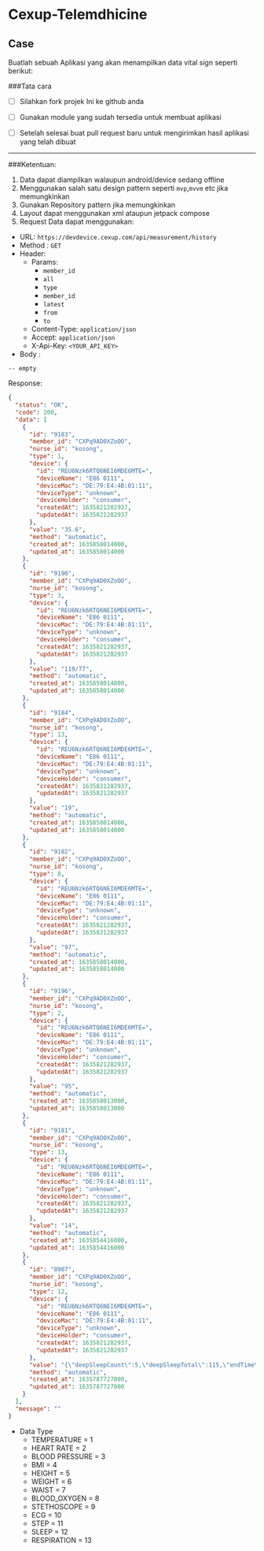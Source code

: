 # Cexup-Telemdhicine
## Case 

Buatlah sebuah Aplikasi yang akan menampilkan data vital sign seperti berikut:


###Tata cara

- [ ] Silahkan fork projek Ini ke github anda 
- [ ] Gunakan module yang sudah tersedia untuk membuat aplikasi
- [ ] Setelah selesai buat pull request baru untuk mengirimkan hasil aplikasi yang telah dibuat 


***
###Ketentuan:

1. Data dapat diampilkan  walaupun android/device sedang offline
2. Menggunakan salah satu design pattern seperti `mvp`,`mvvm` etc jika memungkinkan
3. Gunakan Repository pattern jika memungkinkan
4. Layout dapat menggunakan xml ataupun jetpack compose
5. Request Data dapat menggunakan:

- URL: `https://devdevice.cexup.com/api/measurement/history`
- Method : `GET`
- Header:
  - Params:
    - `member_id`
    - `all`
    - `type`
    - `member_id`
    - `latest`
    - `from`
    - `to`
  - Content-Type: `application/json`
  - Accept: `application/json`
  - X-Api-Key: `<YOUR_API_KEY>`
- Body :

```text
-- empty
```

Response:
```json
{
  "status": "OK",
  "code": 200,
  "data": [
    {
      "id": "9183",
      "member_id": "CXPq9AD0XZoOO",
      "nurse_id": "kosong",
      "type": 1,
      "device": {
        "id": "REU6Nzk6RTQ6NEI6MDE6MTE=",
        "deviceName": "E86 0111",
        "deviceMac": "DE:79:E4:4B:01:11",
        "deviceType": "unknown",
        "deviceHolder": "consumer",
        "createdAt": 1635821282937,
        "updatedAt": 1635821282937
      },
      "value": "35.6",
      "method": "automatic",
      "created_at": 1635858014000,
      "updated_at": 1635858014000
    },
    {
      "id": "9190",
      "member_id": "CXPq9AD0XZoOO",
      "nurse_id": "kosong",
      "type": 3,
      "device": {
        "id": "REU6Nzk6RTQ6NEI6MDE6MTE=",
        "deviceName": "E86 0111",
        "deviceMac": "DE:79:E4:4B:01:11",
        "deviceType": "unknown",
        "deviceHolder": "consumer",
        "createdAt": 1635821282937,
        "updatedAt": 1635821282937
      },
      "value": "119/77",
      "method": "automatic",
      "created_at": 1635858014000,
      "updated_at": 1635858014000
    },
    {
      "id": "9184",
      "member_id": "CXPq9AD0XZoOO",
      "nurse_id": "kosong",
      "type": 13,
      "device": {
        "id": "REU6Nzk6RTQ6NEI6MDE6MTE=",
        "deviceName": "E86 0111",
        "deviceMac": "DE:79:E4:4B:01:11",
        "deviceType": "unknown",
        "deviceHolder": "consumer",
        "createdAt": 1635821282937,
        "updatedAt": 1635821282937
      },
      "value": "19",
      "method": "automatic",
      "created_at": 1635858014000,
      "updated_at": 1635858014000
    },
    {
      "id": "9182",
      "member_id": "CXPq9AD0XZoOO",
      "nurse_id": "kosong",
      "type": 8,
      "device": {
        "id": "REU6Nzk6RTQ6NEI6MDE6MTE=",
        "deviceName": "E86 0111",
        "deviceMac": "DE:79:E4:4B:01:11",
        "deviceType": "unknown",
        "deviceHolder": "consumer",
        "createdAt": 1635821282937,
        "updatedAt": 1635821282937
      },
      "value": "97",
      "method": "automatic",
      "created_at": 1635858014000,
      "updated_at": 1635858014000
    },
    {
      "id": "9196",
      "member_id": "CXPq9AD0XZoOO",
      "nurse_id": "kosong",
      "type": 2,
      "device": {
        "id": "REU6Nzk6RTQ6NEI6MDE6MTE=",
        "deviceName": "E86 0111",
        "deviceMac": "DE:79:E4:4B:01:11",
        "deviceType": "unknown",
        "deviceHolder": "consumer",
        "createdAt": 1635821282937,
        "updatedAt": 1635821282937
      },
      "value": "95",
      "method": "automatic",
      "created_at": 1635858013000,
      "updated_at": 1635858013000
    },
    {
      "id": "9181",
      "member_id": "CXPq9AD0XZoOO",
      "nurse_id": "kosong",
      "type": 13,
      "device": {
        "id": "REU6Nzk6RTQ6NEI6MDE6MTE=",
        "deviceName": "E86 0111",
        "deviceMac": "DE:79:E4:4B:01:11",
        "deviceType": "unknown",
        "deviceHolder": "consumer",
        "createdAt": 1635821282937,
        "updatedAt": 1635821282937
      },
      "value": "14",
      "method": "automatic",
      "created_at": 1635854416000,
      "updated_at": 1635854416000
    },
    {
      "id": "8907",
      "member_id": "CXPq9AD0XZoOO",
      "nurse_id": "kosong",
      "type": 12,
      "device": {
        "id": "REU6Nzk6RTQ6NEI6MDE6MTE=",
        "deviceName": "E86 0111",
        "deviceMac": "DE:79:E4:4B:01:11",
        "deviceType": "unknown",
        "deviceHolder": "consumer",
        "createdAt": 1635821282937,
        "updatedAt": 1635821282937
      },
      "value": "{\"deepSleepCount\":5,\"deepSleepTotal\":115,\"endTime\":1635816686000,\"lightSleepCount\":16,\"lightSleepTotal\":367,\"sleepData\":[{\"sleepLen\":3051,\"sleepStartTime\":1635787727000,\"sleepType\":242},{\"sleepLen\":1305,\"sleepStartTime\":1635790779000,\"sleepType\":241},{\"sleepLen\":2128,\"sleepStartTime\":1635792085000,\"sleepType\":242},{\"sleepLen\":910,\"sleepStartTime\":1635794214000,\"sleepType\":241},{\"sleepLen\":5128,\"sleepStartTime\":1635795125000,\"sleepType\":242},{\"sleepLen\":2196,\"sleepStartTime\":1635800254000,\"sleepType\":241},{\"sleepLen\":2630,\"sleepStartTime\":1635802451000,\"sleepType\":242},{\"sleepLen\":1125,\"sleepStartTime\":1635805082000,\"sleepType\":241},{\"sleepLen\":3191,\"sleepStartTime\":1635806208000,\"sleepType\":242},{\"sleepLen\":1365,\"sleepStartTime\":1635809400000,\"sleepType\":241},{\"sleepLen\":5920,\"sleepStartTime\":1635810766000,\"sleepType\":242}],\"startTime\":1635787727000}",
      "method": "automatic",
      "created_at": 1635787727000,
      "updated_at": 1635787727000
    }
  ],
  "message": ""
}
```

- Data Type
  - TEMPERATURE = 1
  - HEART RATE = 2
  - BLOOD PRESSURE = 3
  - BMI = 4
  - HEIGHT = 5
  - WEIGHT = 6
  - WAIST = 7
  - BLOOD_OXYGEN = 8
  - STETHOSCOPE = 9
  - ECG = 10
  - STEP = 11
  - SLEEP = 12
  - RESPIRATION = 13